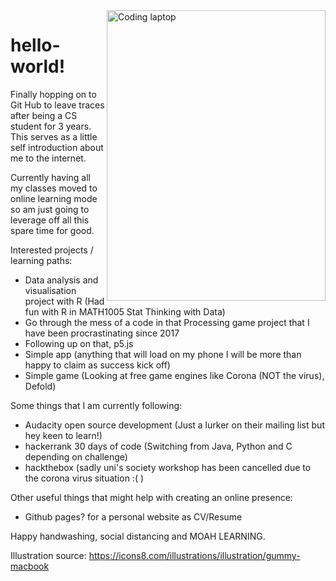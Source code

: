 <img align="right" src="https://github.com/randumrawr/randumrawr/blob/master/gummy-macbook.png" alt="Coding laptop" width=350px height=465px/>

# hello-world!

Finally hopping on to Git Hub to leave traces after being a CS student for 3 years.
This serves as a little self introduction about me to the internet.

Currently having all my classes moved to online learning mode so am just going to leverage off all this spare time for good.

Interested projects / learning paths:
- Data analysis and visualisation project with R (Had fun with R in MATH1005 Stat Thinking with Data)
- Go through the mess of a code in that Processing game project that I have been procrastinating since 2017
- Following up on that, p5.js
- Simple app (anything that will load on my phone I will be more than happy to claim as success kick off)
- Simple game (Looking at free game engines like Corona (NOT the virus), Defold)

Some things that I am currently following:
- Audacity open source development (Just a lurker on their mailing list but hey keen to learn!)
- hackerrank 30 days of code (Switching from Java, Python and C depending on challenge)
- hackthebox (sadly uni's society workshop has been cancelled due to the corona virus situation :( )

Other useful things that might help with creating an online presence:
- Github pages? for a personal website as CV/Resume

Happy handwashing, social distancing and MOAH LEARNING.

Illustration source: https://icons8.com/illustrations/illustration/gummy-macbook

